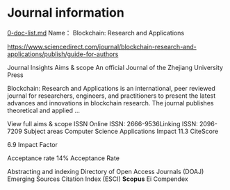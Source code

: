 # Journal information
[0-doc-list.md](./0-doc-list.md)
Name：
Blockchain: Research and Applications

https://www.sciencedirect.com/journal/blockchain-research-and-applications/publish/guide-for-authors


Journal Insights
Aims & scope
An official Journal of the Zhejiang University Press

Blockchain: Research and Applications is an international, peer reviewed journal for researchers, engineers, and practitioners to present the latest advances and innovations in blockchain research. The journal publishes theoretical and applied …


View full aims & scope
ISSN
Online ISSN: 2666-9536Linking ISSN: 2096-7209
Subject areas
Computer Science Applications
Impact
11.3
CiteScore

6.9
Impact Factor

Acceptance rate
14%
Acceptance Rate

Abstracting and indexing
Directory of Open Access Journals (DOAJ)
Emerging Sources Citation Index (ESCI)
**Scopus**
Ei Compendex
